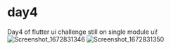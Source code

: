 # day4
Day4 of flutter ui challenge 
still on single module ui!
![Screenshot_1672831346](https://user-images.githubusercontent.com/66890167/210545519-4bf27e73-8303-4655-bcb9-d7d0a9530513.png)
![Screenshot_1672831350](https://user-images.githubusercontent.com/66890167/210545509-2eb472b6-1954-4ef5-be7a-99440d1e8116.png)

